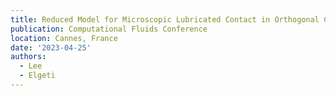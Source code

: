 ```yaml
---
title: Reduced Model for Microscopic Lubricated Contact in Orthogonal Cutting
publication: Computational Fluids Conference
location: Cannes, France
date: '2023-04-25'
authors:
  - Lee
  - Elgeti
---
```

